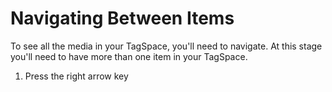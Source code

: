 # Navigating Between Items

To see all the media in your TagSpace, you'll need to navigate. At this stage you'll need to have more than one item in your TagSpace.

1. Press the right arrow key 

